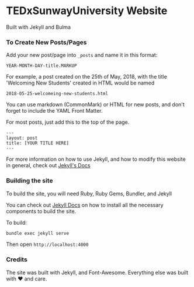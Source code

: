 # TEDxSunwayUniversity Website

Built with Jekyll and Bulma

### To Create New Posts/Pages

Add your new post/page into `_posts` and name it in this format:

```
YEAR-MONTH-DAY-title.MARKUP
```

For example, a post created on the 25th of May, 2018, with the title 'Welcoming New Students' created in HTML would be named

```
2018-05-25-welcomeing-new-students.html
```

You can use markdown (CommonMark) or HTML for new posts, and don't forget to include the YAML Front Matter.

For most posts, just add this to the top of the page.

```
---
layout: post
title: [YOUR TITLE HERE]
---
```

For more information on how to use Jekyll, and how to modify this website in general, check out [Jekyll's Docs](https://jekyllrb.com/docs/home/)


### Building the site

To build the site, you will need Ruby, Ruby Gems, Bundler, and Jekyll

You can check out [Jekyll Docs](https://jekyllrb.com/docs/home/) on how to install all the necessary components to build the site.

To build:

```bash
bundle exec jekyll serve
```

Then open `http://localhost:4000`

### Credits

The site was built with Jekyll, and Font-Awesome. Everything else was built with :heart: and care.

